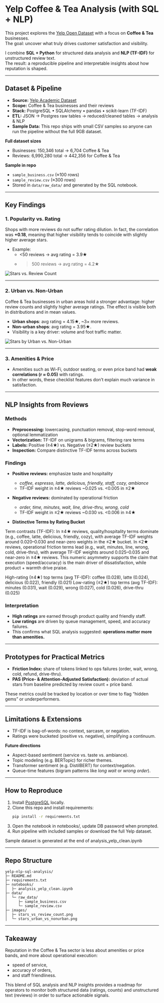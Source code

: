 # Yelp Coffee & Tea Analysis (with SQL + NLP)

This project explores the [Yelp Open Dataset](https://www.yelp.com/dataset) with a focus on **Coffee & Tea** businesses.  
The goal: uncover what truly drives customer satisfaction and visibility.  

I combine **SQL + Python** for structured data analysis and **NLP (TF-IDF)** for unstructured review text.  
The result: a reproducible pipeline and interpretable insights about how reputation is shaped.

---

## Dataset & Pipeline

- **Source:** [Yelp Academic Dataset](https://www.yelp.com/dataset)
- **Scope:** Coffee & Tea businesses and their reviews  
- **Stack:** PostgreSQL • SQLAlchemy • pandas • scikit-learn (TF-IDF)  
- **ETL:** JSON → Postgres raw tables → reduced/cleaned tables → analysis & NLP  
- **Sample Data:** This repo ships with small CSV samples so anyone can run the pipeline without the full 9GB dataset.

**Full dataset sizes**
- Businesses: 150,346 total → 6,704 Coffee & Tea  
- Reviews: 6,990,280 total → 442,356 for Coffee & Tea  

**Sample in repo**
- `sample_business.csv` (≈100 rows)  
- `sample_review.csv` (≈300 rows)  
- Stored in `data/raw_data/` and generated by the SQL notebook.  

---

## Key Findings

### 1. Popularity vs. Rating
Shops with more reviews do not suffer rating dilution. In fact, the correlation was **+0.18**, meaning that higher visibility tends to coincide with slightly higher average stars.
- Example:  
  - <50 reviews → avg rating = 3.9★  
  - >500 reviews → avg rating = 4.2★
 
![Stars vs. Review Count](images/stars_vs_review_count_v2.png)

---

### 2. Urban vs. Non-Urban
Coffee & Tea businesses in urban areas hold a stronger advantage: higher review counts and slightly higher average ratings. The effect is visible both in distributions and in mean values.
- **Urban shops**: avg rating = 4.15★, ~3× more reviews.  
- **Non-urban shops**: avg rating = 3.95★.  
- Visibility is a key driver: volume and foot traffic matter.  

![Stars by Urban vs. Non-Urban](images/stars_urban_vs_nonurban.png)

---

### 3. Amenities & Price
- Amenities such as Wi-Fi, outdoor seating, or even price band had **weak correlations (r ≈ 0.05)** with ratings.  
- In other words, these checklist features don’t explain much variance in satisfaction.  

---

## NLP Insights from Reviews

### Methods
- **Preprocessing:** lowercasing, punctuation removal, stop-word removal, optional lemmatization  
- **Vectorization:** TF-IDF on unigrams & bigrams, filtering rare terms  
- **Labels:** Positive (≥4★) vs. Negative (≤2★) review buckets  
- **Inspection:** Compare distinctive TF-IDF terms across buckets  

### Findings
- **Positive reviews:** emphasize taste and hospitality  
  - *coffee, espresso, latte, delicious, friendly, staff, cozy, ambiance*  
  - TF-IDF weight in ≥4★ reviews ~0.025 vs. <0.005 in ≤2★  

- **Negative reviews:** dominated by operational friction  
  - *order, time, minutes, wait, line, drive-thru, wrong, cold*  
  - TF-IDF weight in ≤2★ reviews ~0.030 vs. <0.006 in ≥4★  

- **Distinctive Terms by Rating Bucket**
  
Term contrasts (TF-IDF): In ≥4★ reviews, quality/hospitality terms dominate (e.g., coffee, latte, delicious, friendly, cozy), with average TF-IDF weights around 0.020–0.030 and near-zero weights in the ≤2★ bucket. In ≤2★ reviews, operational friction terms lead (e.g., wait, minutes, line, wrong, cold, drive-thru), with average TF-IDF weights around 0.025–0.035 and near-zero in ≥4★ reviews. This numeric asymmetry supports the claim that execution (speed/accuracy) is the main driver of dissatisfaction, while product + warmth drive praise.

High-rating (≥4★) top terms (avg TF-IDF): coffee (0.028), latte (0.024), delicious (0.022), friendly (0.021)
Low-rating (≤2★) top terms (avg TF-IDF): minutes (0.031), wait (0.029), wrong (0.027), cold (0.026), drive-thru (0.025)

### Interpretation
- **High ratings** are earned through product quality and friendly staff.  
- **Low ratings** are driven by queue management, speed, and accuracy failures.  
- This confirms what SQL analysis suggested: **operations matter more than amenities.**

---

## Prototypes for Practical Metrics

- **Friction Index:** share of tokens linked to ops failures (order, wait, wrong, cold, refund, drive-thru).  
- **PAS (Price- & Attention-Adjusted Satisfaction):** deviation of actual stars from baseline predicted by review count + price band.  

These metrics could be tracked by location or over time to flag “hidden gems” or underperformers.

---

## Limitations & Extensions

- TF-IDF is bag-of-words: no context, sarcasm, or negation.  
- Ratings were bucketed (positive vs. negative), simplifying a continuum.  

**Future directions**
- Aspect-based sentiment (service vs. taste vs. ambiance).  
- Topic modeling (e.g. BERTopic) for richer themes.  
- Transformer sentiment (e.g. DistilBERT) for context/negation.  
- Queue-time features (bigram patterns like *long wait* or *wrong order*).  

---

## How to Reproduce

1. Install [PostgreSQL](https://www.postgresql.org/download/) locally.  
2. Clone this repo and install requirements:  
   ```bash
   pip install -r requirements.txt
3. Open the notebook in notebooks/, update DB password when prompted.
4. Run pipeline with included samples or download the full Yelp dataset.

Sample dataset is generated at the end of analysis_yelp_clean.ipynb

---

## Repo Structure

```text
yelp-nlp-sql-analysis/
├─ README.md
├─ requirements.txt
├─ notebooks/
│  ├─ analysis_yelp_clean.ipynb
├─ data/
│  └─ raw_data/
│     ├─ sample_business.csv
│     └─ sample_review.csv
├─ images/
│  ├─ stars_vs_review_count.png
│  └─ stars_urban_vs_nonurban.png

```

---

## Takeaway

Reputation in the Coffee & Tea sector is less about amenities or price bands, and more about operational execution:
- speed of service,
- accuracy of orders,
- and staff friendliness.
  
This blend of SQL analysis and NLP insights provides a roadmap for operators to monitor both structured data (ratings, counts) and unstructured text (reviews) in order to surface actionable signals.



